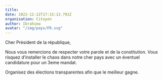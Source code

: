 ```yaml
---
title: 
date: 2022-12-22T17:15:13.791Z
organisation: Citoyen 
author: Ibrahima 
avatar: "/img/pays/FR.svg"
---
```


Cher Président de la république, 

Nous vous remercions de respecter votre parole et de la constitution. 
Vous risquez d’installer le chaos dans notre cher pays avec un éventuel candidature pour un 3eme mandat.

Organisez des élections transparentes afin que le meilleur gagne.
